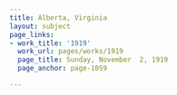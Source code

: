 ```yaml
---
title: Alberta, Virginia
layout: subject
page_links:
- work_title: '1919'
  work_url: pages/works/1919
  page_title: Sunday, November  2, 1919
  page_anchor: page-1059

---
```


